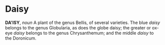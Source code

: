# Daisy

**DA'ISY**, _noun_ A plant of the genus Bellis, of several varieties. The blue _daisy_ belongs to the genus Globularia, as does the globe daisy; the greater or ox-eye _daisy_ belongs to the genus Chrysanthemum; and the middle _daisy_ to the Doronicum.